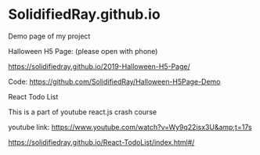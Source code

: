 # SolidifiedRay.github.io
Demo page of my project

Halloween H5 Page: (please open with phone)

https://solidifiedray.github.io/2019-Halloween-H5-Page/

Code: https://github.com/SolidifiedRay/Halloween-H5Page-Demo


React Todo List

This is a part of youtube react.js crash course 

youtube link: https://www.youtube.com/watch?v=Wy9q22isx3U&amp;t=17s

https://solidifiedray.github.io/React-TodoList/index.html#/

